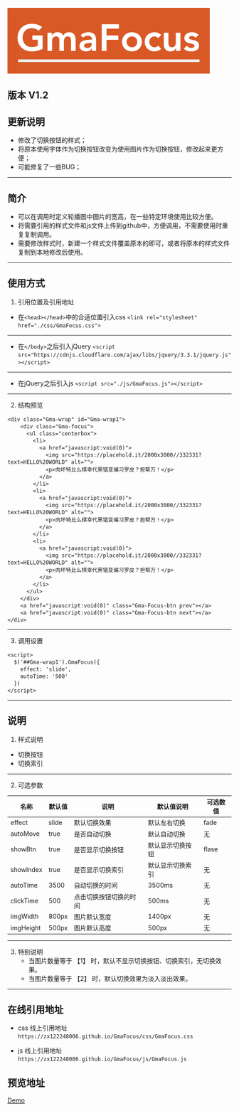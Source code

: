 
![image](logo_design.png)


## 版本 V1.2

## 更新说明
+ 修改了切换按钮的样式；
+ 将原本使用字体作为切换按钮改变为使用图片作为切换按钮，修改起来更方便；
+ 可能修复了一些BUG；
___

## 简介

+ 可以在调用时定义轮播图中图片的宽高，在一些特定环境使用比较方便。
+ 将需要引用的样式文件和js文件上传到github中，方便调用，不需要使用时重复复制调用。
+ 需要修改样式时，新建一个样式文件覆盖原本的即可，或者将原本的样式文件复制到本地修改后使用。

___


## 使用方式

1. 引用位置及引用地址
+ 在`<head></head>`中的合适位置引入css
`<link rel="stylesheet" href="./css/GmaFocus.css">`
___
+ 在`</body>`之后引入jQuery
`<script src="https://cdnjs.cloudflare.com/ajax/libs/jquery/3.3.1/jquery.js"></script>`
___
+ 在jQuery之后引入js
`<script src="./js/GmaFocus.js"></script>`
___

2. 结构预览

```
<div class="Gma-wrap" id="Gma-wrap1">
    <div class="Gma-focus">
      <ul class="centerbox">
        <li>
          <a href="javascript:void(0)">
            <img src="https://placehold.it/2000x3000//332331?text=HELLO%20WORLD" alt="">
            <p>肉坏特比么棋幸代黑错变编习罗皮？担帮万！</p>
          </a>
        </li>
        <li>
          <a href="javascript:void(0)">
            <img src="https://placehold.it/2000x3000//332331?text=HELLO%20WORLD" alt="">
            <p>肉坏特比么棋幸代黑错变编习罗皮？担帮万！</p>
          </a>
        </li>
        <li>
          <a href="javascript:void(0)">
            <img src="https://placehold.it/2000x3000//332331?text=HELLO%20WORLD" alt="">
            <p>肉坏特比么棋幸代黑错变编习罗皮？担帮万！</p>
          </a>
        </li>
      </ul>
    </div>
    <a href="javascript:void(0)" class="Gma-Focus-btn prev"></a>
    <a href="javascript:void(0)" class="Gma-Focus-btn next"></a>
</div>
```
___
3. 调用设置

```
<script>
  $('##Gma-wrap1').GmaFocus({
    effect: 'slide',
    autoTime: '500'
  })
</script>

```
___
## 说明

1. 样式说明
+ 切换按钮
+ 切换索引

___

2. 可选参数

| 名称 | 默认值 | 说明 | 默认值说明 | 可选数值 |
| ------ | ------ | ------ | ------ | ------ |
| effect | slide | 默认切换效果 | 默认左右切换 | fade |
| autoMove | true | 是否自动切换 | 默认自动切换 | 无 |
| showBtn | true | 是否显示切换按钮 | 默认显示切换按钮 | flase |
| showIndex | true | 是否显示切换索引 | 默认显示切换索引 | 无 |
| autoTime | 3500 | 自动切换的时间 | 3500ms | 无 |
| clickTime | 500 | 点击切换按钮切换的时间 | 500ms | 无 |
| imgWidth | 800px | 图片默认宽度 | 1400px | 无 |
| imgHeight | 500px | 图片默认高度 | 500px | 无 |

___
3. 特别说明
   + 当图片数量等于 【1】 时，默认不显示切换按钮、切换索引，无切换效果。
   + 当图片数量等于 【2】 时，默认切换效果为淡入淡出效果。
   
___

## 在线引用地址

+ css 线上引用地址 
`https://zx122248006.github.io/GmaFocus/css/GmaFocus.css`

+ js 线上引用地址
`https://zx122248006.github.io/GmaFocus/js/GmaFocus.js`

## 预览地址

<a href="https://zx122248006.github.io/GmaFocus" target="_blank">Demo</a>